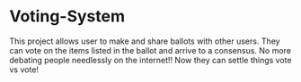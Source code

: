 # Voting-System

This project allows user to make and share ballots with other users. They can vote on the items listed in the ballot and arrive to a consensus. No more debating people needlessly on the internet!! Now they can settle things vote vs vote!

